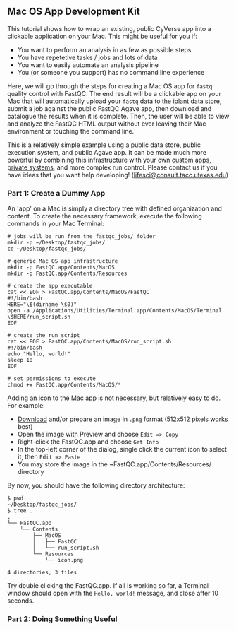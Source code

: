 ## Mac OS App Development Kit

This tutorial shows how to wrap an existing, public CyVerse app into a clickable application on your Mac. This might be useful for you if:

* You want to perform an analysis in as few as possible steps
* You have repetetive tasks / jobs and lots of data
* You want to easily automate an analysis pipeline
* You (or someone you support) has no command line experience

Here, we will go through the steps for creating a Mac OS app for `fastq` quality control with FastQC. The end result will be a clickable app on your Mac that will automatically upload your `fastq` data to the iplant data store, submit a job against the public FastQC Agave app, then download and catalogue the results when it is complete. Then, the user will be able to view and analyze the FastQC HTML output without ever leaving their Mac environment or touching the command line.

This is a relatively simple example using a public data store, public execution system, and public Agave app. It can be made much more powerful by combining this infrastructure with your own [custom apps](app-dev.md), [private systems](register-your-cluster.md), and more complex run control. Please contact us if you have ideas that you want help developing! (lifesci@consult.tacc.utexas.edu)

### Part 1: Create a Dummy App

An 'app' on a Mac is simply a directory tree with defined organization and content. To create the necessary framework, execute the following commands in your Mac Terminal:

```
# jobs will be run from the fastqc_jobs/ folder
mkdir -p ~/Desktop/fastqc_jobs/
cd ~/Desktop/fastqc_jobs/
 
# generic Mac OS app infrastructure
mkdir -p FastQC.app/Contents/MacOS
mkdir -p FastQC.app/Contents/Resources
 
# create the app executable
cat << EOF > FastQC.app/Contents/MacOS/FastQC
#!/bin/bash
HERE="\$(dirname \$0)"
open -a /Applications/Utilities/Terminal.app/Contents/MacOS/Terminal \$HERE/run_script.sh
EOF
 
# create the run script
cat << EOF > FastQC.app/Contents/MacOS/run_script.sh
#!/bin/bash
echo "Hello, world!"
sleep 10
EOF
 
# set permissions to execute
chmod +x FastQC.app/Contents/MacOS/*
```

Adding an icon to the Mac app is not necessary, but relatively easy to do. For example:

* [Download](http://www.cyverse.org/sites/default/files/PoweredbyCyverse_LogoSquare_0_0.png) and/or prepare an image in `.png` format (512x512 pixels works best)
* Open the image with Preview and choose `Edit => Copy`
* Right-click the FastQC.app and choose `Get Info`
* In the top-left corner of the dialog, single click the current icon to select it, then `Edit => Paste`
* You may store the image in the ~FastQC.app/Contents/Resources/ directory

By now, you should have the following directory architecture:

```
$ pwd
~/Desktop/fastqc_jobs/
$ tree .
.
└── FastQC.app
    └── Contents
        ├── MacOS
        │   ├── FastQC
        │   └── run_script.sh
        └── Resources
            └── icon.png

4 directories, 3 files
```

Try double clicking the FastQC.app. If all is working so far, a Terminal window should open with the `Hello, world!` message, and close after 10 seconds.

### Part 2: Doing Something Useful







